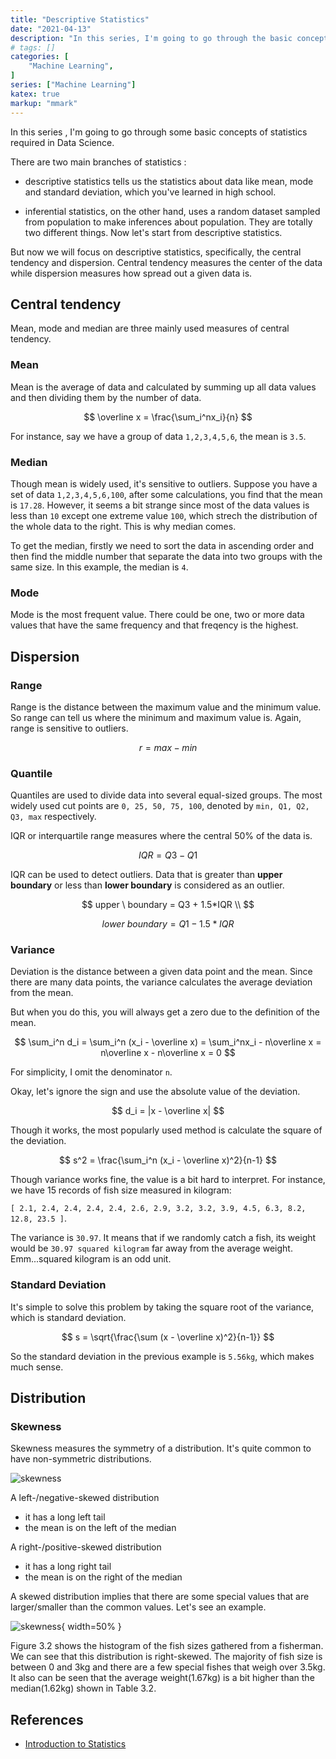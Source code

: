 ```yaml
---
title: "Descriptive Statistics"
date: "2021-04-13"
description: "In this series, I'm going to go through the basic concepts of statistics required in Data Science."
# tags: []
categories: [
    "Machine Learning",
]
series: ["Machine Learning"]
katex: true
markup: "mmark"
---
```




In this series , I'm going to go through some basic concepts of  statistics required in Data Science. 

There are two main branches of statistics :

- descriptive statistics tells us the statistics about data like mean, mode and standard deviation, which you've learned in high school. 

- inferential statistics, on the other hand, uses a random dataset sampled from population to make inferences about population. They are totally two different things. Now let's start from descriptive statistics.

But now we will focus on descriptive statistics, specifically, the central tendency and dispersion. Central tendency measures the center of the data while dispersion measures how spread out a given data is.



## Central tendency

Mean, mode and median are three mainly used measures of central tendency.

### Mean

Mean is the average of data and calculated by summing up all data values and then dividing them by the number of data.


$$
\overline x = \frac{\sum_i^nx_i}{n}
$$



For instance, say we have a group of data `1,2,3,4,5,6`, the mean is `3.5`.



### Median

Though mean is widely used, it's sensitive to outliers.  Suppose you have a set of data `1,2,3,4,5,6,100`, after some calculations, you find that the mean is `17.28`. However, it seems a bit strange since most of the data values is less than `10` except one extreme value `100`, which strech the distribution of the whole data to the right. This is why median comes.

To get the median, firstly we need to sort the data in ascending order and then find the middle number that separate the data into two groups with the same size. In this example, the median is `4`.



### Mode

Mode is the most frequent value. There could be one, two or more data values that have the same frequency and that freqency is the highest.



## Dispersion

### Range

Range is the distance between the maximum value and the minimum value. So range can tell us where the minimum and maximum value is. Again, range is sensitive to outliers.


$$
r=max - min
$$


### Quantile

Quantiles are used to divide data into several equal-sized groups. The most widely used cut points are `0, 25, 50, 75, 100`, denoted by `min, Q1, Q2, Q3, max` respectively.



IQR or interquartile range measures where the central 50% of the data is.


$$
IQR = Q3 - Q1
$$


IQR can be used to detect outliers. Data that is greater than **upper boundary** or less than **lower boundary** is considered as an outlier.


$$
upper \ boundary = Q3 + 1.5*IQR \\
$$

$$
lower \ boundary = Q1 - 1.5*IQR
$$


### Variance

Deviation is the distance between a given data point and the mean. Since there are many data points, the variance calculates the average deviation from the mean. 



But when you do this, you will always get a zero due to the definition of the mean. 


$$
\sum_i^n d_i = \sum_i^n (x_i - \overline x) = \sum_i^nx_i - n\overline x = n\overline x - n\overline x  = 0
$$


For simplicity, I omit the denominator `n`.

Okay,  let's ignore the sign and use the absolute value of the deviation. 


$$
d_i = |x - \overline x|
$$


Though it works, the most popularly used method is calculate the square of the deviation.


$$
s^2 = \frac{\sum_i^n (x_i - \overline x)^2}{n-1}
$$


Though variance works fine, the value is a bit hard to interpret. For instance, we have 15 records of fish size measured in kilogram: 



 `[ 2.1, 2.4, 2.4, 2.4, 2.4, 2.6, 2.9, 3.2, 3.2, 3.9, 4.5, 6.3, 8.2, 12.8, 23.5 ]`. 



The variance is `30.97`.  It means that if we randomly catch a fish, its weight would be `30.97 squared kilogram` far away from the average weight. Emm...squared kilogram is an odd unit.



### Standard Deviation

It's simple to solve this problem by taking the square root of the variance, which is standard deviation.


$$
s = \sqrt{\frac{\sum (x - \overline x)^2}{n-1}}
$$


 So the standard deviation in the previous example is `5.56kg`, which makes much sense.



## Distribution



### Skewness

Skewness measures the symmetry of a distribution.  It's quite common to have non-symmetric distributions.



![skewness](/images/skewness.png)



A left-/negative-skewed distribution 

- it has a long left tail
- the mean is on the left of the median



A right-/positive-skewed distribution 

- it has a long right tail
- the mean is on the right of the median



A skewed distribution implies that there are some special values that are larger/smaller than the common values.  Let's see an example.

![skewness](/images/fish-skew.png){ width=50% }



Figure 3.2 shows the histogram of the fish sizes gathered from a fisherman. We can see that this distribution is right-skewed. The majority of fish size is between 0 and 3kg and there are a few special fishes that weigh over 3.5kg. It also can be seen that the average weight(1.67kg) is a bit higher than the median(1.62kg) shown in Table 3.2.



## References

- [Introduction to Statistics](https://courses.lumenlearning.com/introstats1/)

